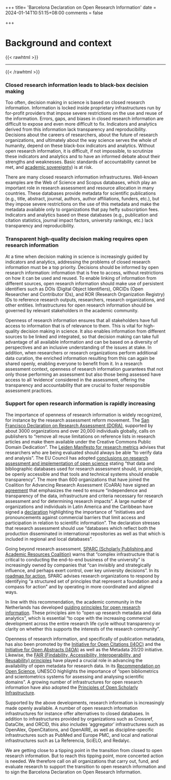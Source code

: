 +++
title= 'Barcelona Declaration on Open Research Information'
date = 2024-01-14T10:51:15+08:00
comments = false

+++

# Background and context
{{< rawhtml >}}
<hr class="small">
{{< /rawhtml >}}

### Closed research information leads to black-box decision making

Too often, decision making in science is based on closed research information. Information is locked inside proprietary infrastructures run by for-profit providers that impose severe restrictions on the use and reuse of the information. Errors, gaps, and biases in closed research information are difficult to expose and even more difficult to fix. Indicators and analytics derived from this information lack transparency and reproducibility. Decisions about the careers of researchers, about the future of research organizations, and ultimately about the way science serves the whole of humanity, depend on these black-box indicators and analytics. Without open research information, it is difficult, if not impossible, to scrutinize these indicators and analytics and to have an informed debate about their strengths and weaknesses. Basic standards of accountability cannot be met, and [academic sovereignty](https://eua.eu/resources/expert-voices/250:safeguarding-academic-and-digital-sovereignty-a-model-for-action.html "https://eua.eu/resources/expert-voices/250:safeguarding-academic-and-digital-sovereignty-a-model-for-action.html")) is at risk.

There are many closed research information infrastructures. Well-known examples are the Web of Science and Scopus databases, which play an important role in research assessment and resource allocation in many countries. These databases provide metadata for scientific publications (e.g., title, abstract, journal, authors, author affiliations, funders, etc.), but they impose severe restrictions on the use of this metadata and make the metadata available only to organizations that pay hefty subscription fees. Indicators and analytics based on these databases (e.g., publication and citation statistics, journal impact factors, university rankings, etc.) lack transparency and reproducibility.


### Transparent high-quality decision making requires open research information

At a time when decision making in science is increasingly guided by indicators and analytics, addressing the problems of closed research information must be a top priority. Decisions should be informed by open research information: information that is free to access, without restrictions on how it can be used and reused. To enable linking of information from different sources, open research information should make use of persistent identifiers such as DOIs (Digital Object Identifiers), ORCIDs (Open Researcher and Contributor IDs), and ROR (Research Organization Registry) IDs to reference research outputs, researchers, research organizations, and other entities. Infrastructures for open research information should be governed by relevant stakeholders in the academic community.

Openness of research information ensures that all stakeholders have full access to information that is of relevance to them. This is vital for high-quality decision making in science. It also enables information from different sources to be linked and integrated, so that decision making can take full advantage of all available information and can be based on a diversity of perspectives and an inclusive understanding of the issues at stake. In addition, when researchers or research organizations perform additional data curation, the enriched information resulting from this can again be shared openly, enabling everyone to benefit from it. In a research assessment context, openness of research information guarantees that not only those performing an assessment but also those being assessed have access to all ‘evidence’ considered in the assessment, offering the transparency and accountability that are crucial to foster responsible assessment practices.
 
 
### Support for open research information is rapidly increasing

The importance of openness of research information is widely recognized, for instance by the research assessment reform movement. The [San Francisco Declaration on Research Assessment (DORA)](https://sfdora.org/read/ "https://sfdora.org/read/"), supported by about 3000 organizations and over 20,000 individuals globally, calls on publishers to “remove all reuse limitations on reference lists in research articles and make them available under the Creative Commons Public Domain Dedication”. The [Leiden Manifesto for research metrics](https://doi.org/10.1038/520429a "https://doi.org/10.1038/520429a") advises that researchers who are being evaluated should always be able “to verify data and analysis”. The EU Council has adopted [conclusions on research assessment and implementation of open science](https://www.consilium.europa.eu/media/56958/st10126-en22.pdf "https://www.consilium.europa.eu/media/56958/st10126-en22.pdf") stating “that data and bibliographic databases used for research assessment should, in principle, be openly accessible and that tools and technical systems should enable transparency”. The more than 600 organizations that have joined the Coalition for Advancing Research Assessment (CoARA) have signed an [agreement](https://coara.eu/agreement/the-agreement-full-text/ "https://coara.eu/agreement/the-agreement-full-text/") that emphasizes the need to ensure “independence and transparency of the data, infrastructure and criteria necessary for research assessment and for determining research impacts”. A large number of organizations and individuals in Latin America and the Caribbean have signed a [declaration](https://www.clacso.org/en/a-new-research-asessment-towards-a-socially-relevant-science-in-latin-america-and-the-caribbean/ "https://www.clacso.org/en/a-new-research-asessment-towards-a-socially-relevant-science-in-latin-america-and-the-caribbean/") highlighting the importance of “initiatives and pronouncements against commercial barriers that limit access and participation in relation to scientific information”. The declaration stresses that research assessment should use “databases which reflect both the production disseminated in international repositories as well as that which is included in regional and local databases”.

Going beyond research assessment, [SPARC (Scholarly Publishing and Academic Resources Coalition)](https://infrastructure.sparcopen.org/landscape-analysis "https://infrastructure.sparcopen.org/landscape-analysis") warns that “complex infrastructure that is critical to conducting the end-to-end business of the university” is increasingly owned by companies that “can invisibly and strategically influence, and perhaps exert control, over key university decisions”. In its [roadmap for action](https://sparcopen.org/wp-content/uploads/2021/10/2021-Landscape-Analysis-101421.pdf "https://sparcopen.org/wp-content/uploads/2021/10/2021-Landscape-Analysis-101421.pdf"), SPARC advises research organizations to respond by identifying “a structured set of principles that represent a foundation and a compass for action” and by operating in more coordinated and aligned ways.

In line with this recommendation, the academic community in the Netherlands has developed [guiding principles for open research information](https://zenodo.org/doi/10.5281/zenodo.6074943 "https://zenodo.org/doi/10.5281/zenodo.6074943"). These principles aim to “open up research metadata and data analytics”, which is essential “to cope with the increasing commercial development across the entire research life cycle without transparency or clarity on whether this supports the interests of the research community”.

Openness of research information, and specifically of publication metadata, has also been promoted by the [Initiative for Open Citations (I4OC)](https://i4oc.org/ "https://i4oc.org/") and the [Initiative for Open Abstracts (I4OA)](https://i4oa.org/ "https://i4oa.org/") as well as the Metadata 20/20 initiative. Likewise, the [FAIR (Findability, Accessibility, Interoperability,
and Reusability) principles](https://doi.org/10.1038/sdata.2016.18 "https://doi.org/10.1038/sdata.2016.18") have played a crucial role in advancing the availability of open metadata for research data. In its [Recommendation on Open Science](https://doi.org/10.54677/MNMH8546 "https://doi.org/10.54677/MNMH8546"), UNESCO highlights the importance of “open bibliometrics and scientometrics systems for assessing and analysing scientific domains”. A growing number of infrastructures for open research information have also adopted the [Principles of Open Scholarly Infrastructure](https://openscholarlyinfrastructure.org/ "https://openscholarlyinfrastructure.org/").

Supported by the above developments, research information is increasingly made openly available. A number of open research information infrastructures for instance offer alternatives to closed databases. In addition to infrastructures provided by organizations such as Crossref, DataCite, and ORCID, this also includes ‘aggregator’ infrastructures such as OpenAlex, OpenCitations, and OpenAIRE, as well as discipline-specific infrastructures such as PubMed and Europe PMC, and local and national infrastructures such as La Referencia, SciELO, and Redalyc.

We are getting close to a tipping point in the transition from closed to open research information. But to reach this tipping point, more concerted action is needed. We therefore call on all organizations that carry out, fund, and evaluate research to support the transition to open research information and to sign the Barcelona Declaration on Open Research Information.
